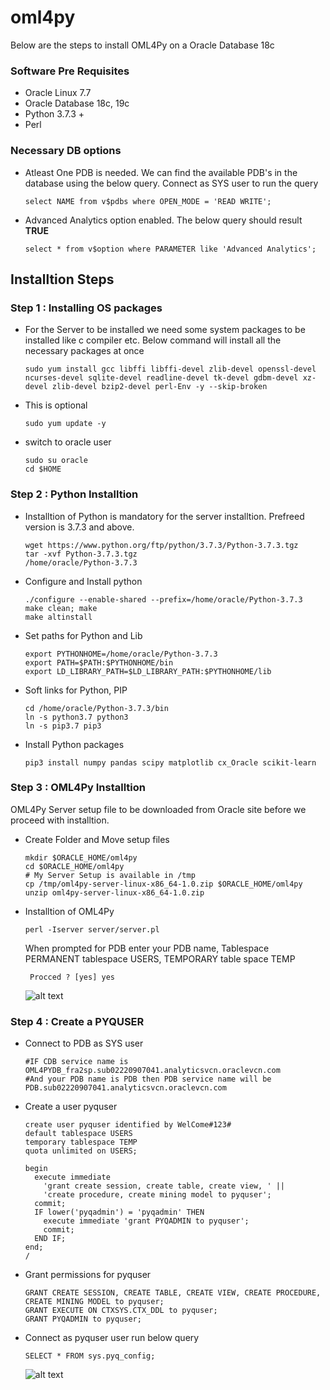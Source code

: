 # oml4py

Below are the steps to install OML4Py on a Oracle Database 18c 

### Software Pre Requisites
  * Oracle Linux 7.7
  * Oracle Database 18c, 19c 
  * Python 3.7.3 +
  * Perl 

### Necessary DB options
  * Atleast One PDB is needed. We can find the available PDB's in the database using the below query. Connect as SYS user to run the query
  
        select NAME from v$pdbs where OPEN_MODE = 'READ WRITE';
      
  * Advanced Analytics option enabled. The below query should result **TRUE**
        
        select * from v$option where PARAMETER like 'Advanced Analytics';
 
 ## Installtion Steps
 
 ### Step 1 : Installing OS packages
 
  * For the Server to be installed we need some system packages to be installed like c compiler etc. Below command will install all the necessary packages at once
 
        sudo yum install gcc libffi libffi-devel zlib-devel openssl-devel ncurses-devel sqlite-devel readline-devel tk-devel gdbm-devel xz-devel zlib-devel bzip2-devel perl-Env -y --skip-broken
        
  * This is optional
   
        sudo yum update -y
        
  * switch to oracle user
  
        sudo su oracle
        cd $HOME

 ### Step 2 : Python Installtion
 
  * Installtion of Python is mandatory for the server installtion. Prefreed version is 3.7.3 and above.
  
        wget https://www.python.org/ftp/python/3.7.3/Python-3.7.3.tgz
        tar -xvf Python-3.7.3.tgz
        /home/oracle/Python-3.7.3
        
  * Configure and Install python
  
        ./configure --enable-shared --prefix=/home/oracle/Python-3.7.3
        make clean; make
        make altinstall
        
  * Set paths for Python and Lib
  
        export PYTHONHOME=/home/oracle/Python-3.7.3
        export PATH=$PATH:$PYTHONHOME/bin
        export LD_LIBRARY_PATH=$LD_LIBRARY_PATH:$PYTHONHOME/lib
        
  * Soft links for Python, PIP
  
        cd /home/oracle/Python-3.7.3/bin
        ln -s python3.7 python3
        ln -s pip3.7 pip3
    
  * Install Python packages 
        
        pip3 install numpy pandas scipy matplotlib cx_Oracle scikit-learn
        
  
### Step 3 : OML4Py Installtion 

OML4Py Server setup file to be downloaded from Oracle site before we proceed with installtion.

  * Create Folder and Move setup files
  
        mkdir $ORACLE_HOME/oml4py
        cd $ORACLE_HOME/oml4py
        # My Server Setup is available in /tmp 
        cp /tmp/oml4py-server-linux-x86_64-1.0.zip $ORACLE_HOME/oml4py
        unzip oml4py-server-linux-x86_64-1.0.zip
  
  * Installtion of OML4Py
  
        perl -Iserver server/server.pl
       
       When prompted for PDB enter your PDB name, Tablespace PERMANENT tablespace USERS, TEMPORARY table space TEMP
       
         Procced ? [yes] yes 
        
    
      ![alt text](https://github.com/prampradeep/oml4py/blob/master/oml4py.png)
      
 ### Step 4 : Create a PYQUSER 
 
  * Connect to PDB as SYS user 
  
        #IF CDB service name is 
        OML4PYDB_fra2sp.sub02220907041.analyticsvcn.oraclevcn.com
        #And your PDB name is PDB then PDB service name will be 
        PDB.sub02220907041.analyticsvcn.oraclevcn.com
  
  * Create a user pyquser 
  
        create user pyquser identified by WelCome#123#
        default tablespace USERS
        temporary tablespace TEMP 
        quota unlimited on USERS;

        begin
          execute immediate 
            'grant create session, create table, create view, ' ||
            'create procedure, create mining model to pyquser';
          commit;
          IF lower('pyqadmin') = 'pyqadmin' THEN
            execute immediate 'grant PYQADMIN to pyquser';
            commit;
          END IF;
        end;
        /
  
  * Grant permissions for pyquser 
  
        GRANT CREATE SESSION, CREATE TABLE, CREATE VIEW, CREATE PROCEDURE, CREATE MINING MODEL to pyquser;
        GRANT EXECUTE ON CTXSYS.CTX_DDL to pyquser; 
        GRANT PYQADMIN to pyquser;

  * Connect as pyquser user run below query
  
        SELECT * FROM sys.pyq_config;
       
       ![alt text](https://github.com/prampradeep/oml4py/blob/master/pyquser.png)
       
       
        
        





 
 
